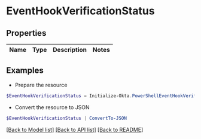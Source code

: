 # EventHookVerificationStatus
## Properties

Name | Type | Description | Notes
------------ | ------------- | ------------- | -------------

## Examples

- Prepare the resource
```powershell
$EventHookVerificationStatus = Initialize-Okta.PowerShellEventHookVerificationStatus 
```

- Convert the resource to JSON
```powershell
$EventHookVerificationStatus | ConvertTo-JSON
```

[[Back to Model list]](../README.md#documentation-for-models) [[Back to API list]](../README.md#documentation-for-api-endpoints) [[Back to README]](../README.md)

